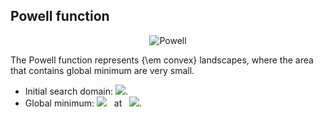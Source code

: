 ## Powell function

<div align="center"> <img src="https://latex.codecogs.com/svg.latex?{f(\mathbf{x})=\sum_{i=1}^{d/4}[(x_{4i-3}+10x_{4i-2})^2+5(x_{4i-1}-x_{4i})^2+(x_{4i-2}-2x_{4i-1})^4+10(x_{4i-3}-x_{4i})^4]}" title="Powell" /> </div>

The Powell function represents {\em convex} landscapes, where the area that contains global minimum are very small.

- Initial search domain: <img src="https://latex.codecogs.com/svg.latex?&space;\mathbf{x}\in[-4,5]^d" title=" "/>.
- Global minimum: <img src="https://latex.codecogs.com/svg.latex?&space;f(\mathbf{x}_{opt})=0" title=" "/> &nbsp; at &nbsp; <img src="https://latex.codecogs.com/svg.latex?&space;\mathbf{x}_{opt}=(0,\ldots,0)" title=" "/>.


